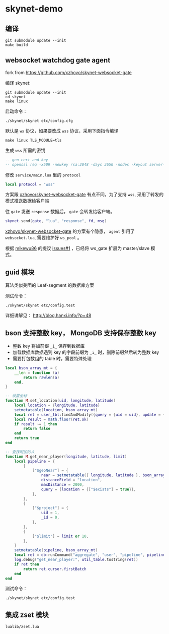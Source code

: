 # skynet-demo

## 编译

```
git submodule update --init
make build
```

## websocket watchdog gate agent

fork from https://github.com/xzhovo/skynet-websocket-gate

编译 skynet:

```
git submodule update --init
cd skynet
make linux
```

启动命令：

```
./skynet/skynet etc/config.cfg
```

默认是 `ws` 协议，如果要改成 `wss` 协议，采用下面指令编译

```
make linux TLS_MODULE=tls
```

生成 `wss` 所需的密钥

```lua
-- gen cert and key
-- openssl req -x509 -newkey rsa:2048 -days 3650 -nodes -keyout server-key.pem -out server-cert.pem
```

修改 `service/main.lua` 里的 `protocol`

```lua
local protocol = "wss"
```


方案跟 [xzhovo/skynet-websocket-gate](https://github.com/xzhovo/skynet-websocket-gate) 有点不同，为了支持 `wss`, 采用了转发的模式推送数据给客户端

往 `gate` 发送 `response` 数据后， `gate` 会转发给客户端。

```lua
skynet.send(gate, "lua", "response", fd, msg)
```

[xzhovo/skynet-websocket-gate](https://github.com/xzhovo/skynet-websocket-gate) 的方案有个隐患， `agent` 引用了 `websocket.lua`, 需要维护好 `ws_pool` 。


根据 [mikewu86](https://github.com/mikewu86) 的提议 [issues#1](https://github.com/hanxi/skynet-demo/issues/1) ，已经将 ws_gate 扩展为 master/slave 模式。

## guid 模块

算法类似美团的 Leaf-segment 的数据库方案

测试命令：

```
./skynet/skynet etc/config.test
```

详细讲解见： http://blog.hanxi.info/?p=48

## bson 支持整数 key， MongoDB 支持保存整数 key

- 整数 key 将加前缀 `_i_` 保存到数据库
- 加载数据库数据遇到 key 的字段前缀为 `_i_` 时，删除前缀然后转为整数 key
- 需要打包数组的 table 时，需要特殊处理

```lua
local bson_array_mt = {
    __len = function (a)
        return rawlen(a)
    end,
}

-- 设置坐标
function M.set_location(uid, longitude, latitude)
    local location = {longitude, latitude}
    setmetatable(location, bson_array_mt)
    local ret = user_tbl:findAndModify({query = {uid = uid}, update = {["$set"] = {location = location}}})
    local result = math.floor(ret.ok)
    if result ~= 1 then
        return false
    end
    return true
end

-- 查找附加的人
function M.get_near_player(longitude, latitude, limit)
    local pipeline = {
        {
            ["$geoNear"] = {
                near = setmetatable({ longitude, latitude }, bson_array_mt),
                distanceField = "location",
                maxDistance = 2000,
                query = {location = {["$exists"] = true}},
            },
        },
        {
            ["$project"] = {
                uid = 1,
                _id = 0,
            },
        },
        {
            ["$limit"] = limit or 10,
        },
    }
    setmetatable(pipeline, bson_array_mt)
    local ret = db:runCommand("aggregate", "user", "pipeline", pipeline, "cursor", {})
    log.debug("get_near_player:", util_table.tostring(ret))
    if ret then
        return ret.cursor.firstBatch
    end
end
```

测试命令：

```
./skynet/skynet etc/config.test
```

## 集成 zset 模块

`lualib/zset.lua`

